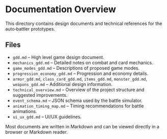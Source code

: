 # Documentation Overview

This directory contains design documents and technical references for the auto‑battler prototypes.

## Files

- `gdd.md` – High level game design document.
- `mechanics_gdd.md` – Detailed notes on combat and card mechanics.
- `game_modes_gdd.md` – Descriptions of proposed game modes.
- `progression_economy_gdd.md` – Progression and economy details.
- `armor_gdd.md`, `class_card_gdd.md`, `items_gdd.md`, `monster_gdd.md`, `weapons_gdd.md` – Additional design information.
- `technical_overview.md` – Overview of the project structure and suggested improvements.
- `event_schema.md` – JSON schema used by the battle simulator.
- `animation_timing_map.md` – Timing recommendations for battle animations.
- `ui_ux_gdd.md` – UI/UX guidelines.

Most documents are written in Markdown and can be viewed directly in a browser or Markdown reader.

